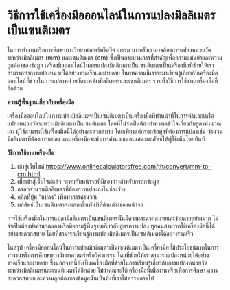วิธีการใช้เครื่องมือออนไลน์ในการแปลงมิลลิเมตรเป็นเซนติเมตร
==========================================================

ในการทำงานหรือการศึกษาทางวิทยาศาสตร์หรือวิศวกรรม บางครั้งเราอาจต้องการแปลงหน่วยวัดระหว่างมิลลิเมตร (mm) และเซนติเมตร (cm) ซึ่งเป็นกระบวนการที่สำคัญเพื่อความแม่นยำและความถูกต้องของข้อมูล เครื่องมือออนไลน์ในการแปลงมิลลิเมตรเป็นเซนติเมตรเป็นเครื่องมือที่ช่วยให้เราสามารถทำการแปลงหน่วยได้อย่างรวดเร็วและง่ายดาย ในบทความนี้เราจะมาเรียนรู้เกี่ยวกับเครื่องมือออนไลน์ที่ช่วยในการแปลงหน่วยวัดระหว่างมิลลิเมตรและเซนติเมตร รวมทั้งวิธีการใช้งานเครื่องมือนี้อีกด้วย

**ความรู้พื้นฐานเกี่ยวกับเครื่องมือ**

เครื่องมือออนไลน์ในการแปลงมิลลิเมตรเป็นเซนติเมตรเป็นเครื่องมือที่ทำหน้าที่ในการคำนวณหรือแปลงหน่วยวัดระหว่างมิลลิเมตรเป็นเซนติเมตร โดยที่ไม่จำเป็นต้องทำความเข้าใจเกี่ยวกับสูตรคำนวณเอง ผู้ใช้สามารถใช้เครื่องมือนี้ได้อย่างสะดวกสบาย โดยเพียงแค่กรอกข้อมูลที่ต้องการแปลงเช่น จำนวนมิลลิเมตรที่ต้องการแปลง และเครื่องมือจะทำการคำนวณและแสดงผลลัพธ์ให้ผู้ใช้เห็นโดยทันที

**วิธีการใช้งานเครื่องมือ**

1. เข้าสู่เว็บไซต์ <https://www.onlinecalculatorsfree.com/th/convert/mm-to-cm.html>
2. เมื่อเข้าสู่เว็บไซต์แล้ว จะพบกับหน้าจอที่มีช่องว่างสำหรับกรอกข้อมูล
3. กรอกจำนวนมิลลิเมตรที่ต้องการแปลงลงในช่องว่าง
4. คลิกที่ปุ่ม "แปลง" เพื่อทำการคำนวณ
5. ผลลัพธ์เป็นเซนติเมตรจะแสดงขึ้นทันทีที่ด้านล่างของหน้าจอ

การใช้เครื่องมือในการแปลงมิลลิเมตรเป็นเซนติเมตรนั้นมีความสะดวกสบายและง่ายดายอย่างมาก ไม่จำเป็นต้องทำคำนวณเองหรือมีความรู้พื้นฐานเกี่ยวกับสูตรการแปลง ทุกคนสามารถใช้เครื่องมือนี้ได้อย่างสะดวกสบาย โดยที่สามารถเรียนรู้การแปลงมิลลิเมตรเป็นเซนติเมตรได้อย่างรวดเร็ว

ในสรุป เครื่องมือออนไลน์ในการแปลงมิลลิเมตรเป็นเซนติเมตรเป็นเครื่องมือที่มีประโยชน์มากในการทำงานหรือการศึกษาทางวิทยาศาสตร์หรือวิศวกรรม โดยที่ช่วยให้เราสามารถแปลงหน่วยได้อย่างรวดเร็วและง่ายดาย ซึ่งนอกจากนี้ยังเป็นเครื่องมือที่ช่วยในการเรียนรู้เกี่ยวกับการแปลงหน่วยวัดระหว่างมิลลิเมตรและเซนติเมตรได้อีกด้วย ไม่ว่าคุณจะใช้เครื่องมือนี้เพื่องานหรือเพื่อการศึกษา ความสะดวกสบายและความถูกต้องของข้อมูลนั้นเป็นสิ่งที่เราไม่ควรพลาดไป